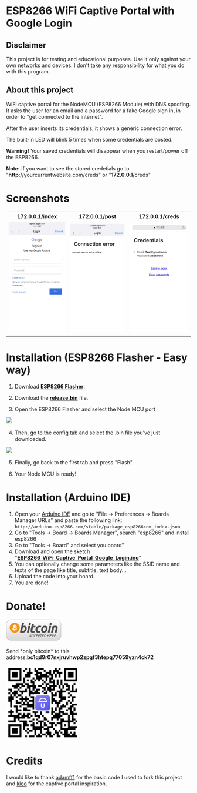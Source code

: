 # ESP8266 WiFi Captive Portal with Google Login

## Disclaimer
This project is for testing and educational purposes. Use it only against your own networks and devices. I don't take any responsibility for what you do with this program.

## About this project
WiFi captive portal for the NodeMCU (ESP8266 Module) with DNS spoofing. It asks the user for an email and a password for a fake Google sign in, in order to "get connected to the internet".

After the user inserts its credentials, it shows a generic connection error.

The built-in LED will blink 5 times when some credentials are posted.

<b>Warning!</b> Your saved credentials will disappear when you restart/power off the ESP8266.

<b>Note:</b> If you want to see the stored credetials go to <a>"**http**://</a>yourcurrentwebsite.com<a>/creds</a>" or "**172.0.0.1**<a>/creds</a>"

# Screenshots

<table>
  <tr>
    <th>172.0.0.1/index</th>
    <th>172.0.0.1/post</th>
    <th>172.0.0.1/creds</th>
  </tr>
  <tr>
    <td><img src="https://raw.githubusercontent.com/lorenzoPrimi/ESP8266_WiFi_Captive_Portal_Google_Login/master/src/1_index.jpg" title="Index"></td>
    <td><img src="https://raw.githubusercontent.com/lorenzoPrimi/ESP8266_WiFi_Captive_Portal_Google_Login/master/src/2_post.jpg" title="Post"></td>
    <td><img src="https://raw.githubusercontent.com/lorenzoPrimi/ESP8266_WiFi_Captive_Portal_Google_Login/master/src/3_creds.jpg" title="Creds"></td>
  </tr>
</table>

# Installation (ESP8266 Flasher - Easy way)

1. Download <a href="https://github.com/nodemcu/nodemcu-flasher"><b>ESP8266 Flasher</b></a>.

2. Download the <b><a href="https://github.com/lorenzoPrimi/ESP8266_WiFi_Captive_Portal_Google_Login/releases/download/1.0/release.bin">release.bin</b></a> file.

3. Open the ESP8266 Flasher and select the Node MCU port

<img width="80%" src="https://raw.githubusercontent.com/lorenzoPrimi/ESP8266_WiFi_Captive_Portal_Google_Login/master/src/1_port_selection.PNG">

4. Then, go to the config tab and select the .bin file you've just downloaded.

<img width="80%" src="https://raw.githubusercontent.com/lorenzoPrimi/ESP8266_WiFi_Captive_Portal_Google_Login/master/src/2_file_selection.png">

5. Finally, go back to the first tab and press "Flash"

6. Your Node MCU is ready!

# Installation (Arduino IDE)

1. Open your <a href="https://www.arduino.cc/en/main/software">Arduino IDE</a> and go to "File -> Preferences -> Boards Manager URLs" and paste the following link:
``http://arduino.esp8266.com/stable/package_esp8266com_index.json``
2. Go to "Tools -> Board -> Boards Manager", search "esp8266" and install esp8266
3. Go to "Tools -> Board" and select you board"
4. Download and open the sketch "<a href="https://github.com/lorenzoPrimi/ESP8266_WiFi_Captive_Portal_Google_Login/blob/master/ESP8266_WiFi_Captive_Portal_Google_Login.ino"><b>ESP8266_WiFi_Captive_Portal_Google_Login.ino</b></a>"
5. You can optionally change some parameters like the SSID name and texts of the page like title, subtitle, text body...
6. Upload the code into your board.
7. You are done!

# Donate!
<img src="https://raw.githubusercontent.com/lorenzoPrimi/ESP8266_WiFi_Captive_Portal_Google_Login/master/src/bitcoin.png" title="Bitcoin" width="150">
</br></br>Send *only bitcoin* to this address:<b>bc1qd9r07nxjruvhwp2zpgf3htepq77059yzn4ck72</b>
</br></br><img src="https://raw.githubusercontent.com/lorenzoPrimi/ESP8266_WiFi_Captive_Portal_Google_Login/master/src/qr_code.png" title="Bitcoin address" width="200">

# Credits
I would like to thank <a href="https://github.com/adamff1/ESP8266_WiFi_Captive_Portal_2.0">adamff1</a> for the  basic code I used to fork this project and <a href="https://github.com/kleo/evilportals">kleo</a> for the captive portal inspiration.
